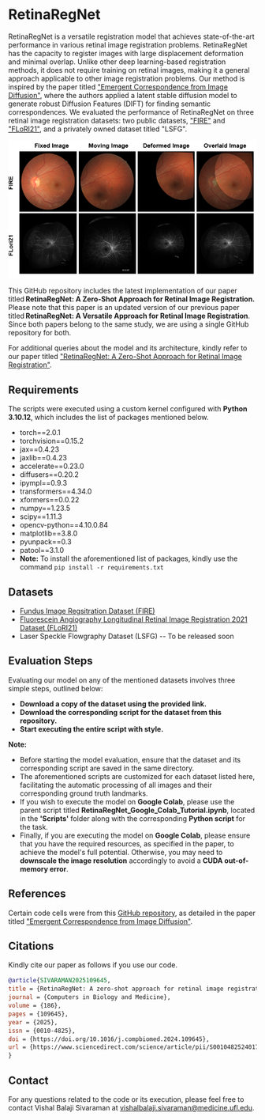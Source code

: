 # RetinaRegNet
RetinaRegNet is a versatile registration model that achieves state-of-the-art performance in various retinal image registration problems. RetinaRegNet has the capacity to register images with large displacement deformation and minimal overlap. Unlike other deep learning-based registration methods, it does not require training on retinal images, making it a general approach applicable to other image registration problems. Our method is inspired by the paper titled ["Emergent Correspondence from Image Diffusion"](https://arxiv.org/abs/2306.03881), where the authors applied a latent stable diffusion model to generate robust Diffusion Features (DIFT) for finding semantic correspondences. We evaluated the performance of RetinaRegNet on three retinal image registration datasets: two public datasets, ["FIRE"](https://carlos.hernandez.im/papers/2017_07_JMO.pdf) and ["FLoRI21"](https://ieeexplore.ieee.org/document/9850360), and a privately owned dataset titled "LSFG".

<p align="center">
  <img src="Images/Results.PNG" alt="Visual Results" width="750">
</p>

This GitHub repository includes the latest implementation of our paper titled **RetinaRegNet: A Zero-Shot Approach for Retinal Image Registration.** Please note that this paper is an updated version of our previous paper titled **RetinaRegNet: A Versatile Approach for Retinal Image Registration**. Since both papers belong to the same study, we are using a single GitHub repository for both.

For additional queries about the model and its architecture, kindly refer to our paper titled ["RetinaRegNet: A Zero-Shot Approach for Retinal Image Registration"](https://www.sciencedirect.com/science/article/pii/S001048252401730X).

## Requirements
The scripts were executed using a custom kernel configured with **Python 3.10.12**, which includes the list of packages mentioned below.
* torch==2.0.1
* torchvision==0.15.2
* jax==0.4.23
* jaxlib==0.4.23
* accelerate==0.23.0
* diffusers==0.20.2
* ipympl==0.9.3
* transformers==4.34.0
* xformers==0.0.22
* numpy==1.23.5
* scipy==1.11.3
* opencv-python==4.10.0.84
* matplotlib==3.8.0
* pyunpack==0.3
* patool==3.1.0
* **Note:** To install the aforementioned list of packages, kindly use the command `pip install -r requirements.txt`

## Datasets
* [Fundus Image Regsitration Dataset (FIRE)](https://projects.ics.forth.gr/cvrl/fire/)
* [Fluorescein Angiography Longitudinal Retinal Image Registration 2021 Dataset (FLoRI21)](https://ieee-dataport.org/open-access/flori21-fluorescein-angiography-longitudinal-retinal-image-registration-dataset)
* Laser Speckle Flowgraphy Dataset (LSFG) -- To be released soon
  
## Evaluation Steps
Evaluating our model on any of the mentioned datasets involves three simple steps, outlined below:
+ **Download a copy of the dataset using the provided link.**
+ **Download the corresponding script for the dataset from this repository.**
+ **Start executing the entire script with style.** 

**Note:**
+ Before starting the model evaluation, ensure that the dataset and its corresponding script are saved in the same directory.
+ The aforementioned scripts are customized for each dataset listed here, facilitating the automatic processing of all images and their corresponding ground truth landmarks.
+ If you wish to execute the model on **Google Colab**, please use the parent script titled **RetinaRegNet_Google_Colab_Tutorial.ipynb**, located in the **'Scripts'** folder along with the corresponding **Python script** for the task.
+ Finally, if you are executing the model on **Google Colab**, please ensure that you have the required resources, as specified in the paper, to achieve the model's full potential. Otherwise, you may need to **downscale the image resolution** accordingly to avoid a **CUDA out-of-memory error**.

## References
Certain code cells were from this [GitHub repository](https://github.com/Tsingularity/dift), as detailed in the paper titled ["Emergent Correspondence from Image Diffusion"](https://arxiv.org/abs/2306.03881).

## Citations
Kindly cite our paper as follows if you use our code.
```bibtex
@article{SIVARAMAN2025109645,
title = {RetinaRegNet: A zero-shot approach for retinal image registration},
journal = {Computers in Biology and Medicine},
volume = {186},
pages = {109645},
year = {2025},
issn = {0010-4825},
doi = {https://doi.org/10.1016/j.compbiomed.2024.109645},
url = {https://www.sciencedirect.com/science/article/pii/S001048252401730X}
}
```
## Contact
For any questions related to the code or its execution, please feel free to contact Vishal Balaji Sivaraman at vishalbalaji.sivaraman@medicine.ufl.edu.
